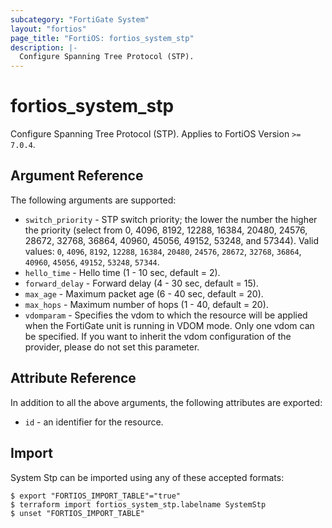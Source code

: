 ```yaml
---
subcategory: "FortiGate System"
layout: "fortios"
page_title: "FortiOS: fortios_system_stp"
description: |-
  Configure Spanning Tree Protocol (STP).
---
```


# fortios_system_stp
Configure Spanning Tree Protocol (STP). Applies to FortiOS Version `>= 7.0.4`.

## Argument Reference

The following arguments are supported:

* `switch_priority` - STP switch priority; the lower the number the higher the priority (select from 0, 4096, 8192, 12288, 16384, 20480, 24576, 28672, 32768, 36864, 40960, 45056, 49152, 53248, and 57344). Valid values: `0`, `4096`, `8192`, `12288`, `16384`, `20480`, `24576`, `28672`, `32768`, `36864`, `40960`, `45056`, `49152`, `53248`, `57344`.
* `hello_time` - Hello time (1 - 10 sec, default = 2).
* `forward_delay` - Forward delay (4 - 30 sec, default = 15).
* `max_age` - Maximum packet age (6 - 40 sec, default = 20).
* `max_hops` - Maximum number of hops (1 - 40, default = 20).
* `vdomparam` - Specifies the vdom to which the resource will be applied when the FortiGate unit is running in VDOM mode. Only one vdom can be specified. If you want to inherit the vdom configuration of the provider, please do not set this parameter.


## Attribute Reference

In addition to all the above arguments, the following attributes are exported:
* `id` - an identifier for the resource.

## Import

System Stp can be imported using any of these accepted formats:
```
$ export "FORTIOS_IMPORT_TABLE"="true"
$ terraform import fortios_system_stp.labelname SystemStp
$ unset "FORTIOS_IMPORT_TABLE"
```
